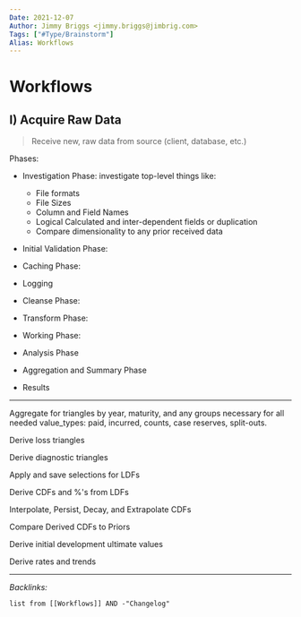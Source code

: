 ```yaml
---
Date: 2021-12-07
Author: Jimmy Briggs <jimmy.briggs@jimbrig.com>
Tags: ["#Type/Brainstorm"]
Alias: Workflows
---
```


# Workflows

## I) Acquire Raw Data

> Receive new, raw data from source (client, database, etc.)

Phases:
- Investigation Phase: investigate top-level things like:
	- File formats
	- File Sizes
	- Column and Field Names
	- Logical Calculated and inter-dependent fields or duplication
	- Compare dimensionality to any prior received data

- Initial Validation Phase:

- Caching Phase:

- Logging

- Cleanse Phase:

- Transform Phase:

- Working Phase:

- Analysis Phase

- Aggregation and Summary Phase

- Results

***

Aggregate for triangles by year, maturity, and any groups necessary for all needed value_types: paid, incurred, counts, case reserves, split-outs.

Derive loss triangles

Derive diagnostic triangles

Apply and save selections for LDFs

Derive CDFs and %'s from LDFs

Interpolate, Persist, Decay, and Extrapolate CDFs

Compare Derived CDFs to Priors

Derive initial development ultimate values

Derive rates and trends

***

*Backlinks:*

```dataview
list from [[Workflows]] AND -"Changelog"
```